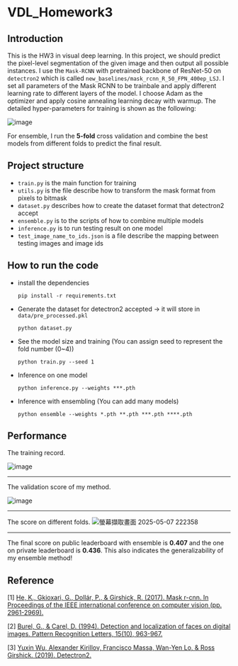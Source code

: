 # VDL_Homework3
## Introduction
This is the HW3 in visual deep learning. In this project, we should predict the pixel-level segmentation of the given image and then output all possible instances. I use the `Mask-RCNN` with pretrained backbone of ResNet-50 on `detectron2` which is called `new_baselines/mask_rcnn_R_50_FPN_400ep_LSJ`. I set all parameters of the Mask RCNN to be trainbale and apply different learning rate to different layers of the model. I choose Adam as the optimizer and apply cosine annealing learning decay with warmup. The detailed hyper-parameters for training is shown as the following:

![image](https://github.com/user-attachments/assets/a3772d52-6a1d-4215-a4fe-c607a5e6e8fa)

For ensemble, I run the **5-fold** cross validation and combine the best models from different folds to predict the final result.


## Project structure
- `train.py` is the main function for training
- `utils.py` is the file describe how to transform the mask format from pixels to bitmask
- `dataset.py` describes how to create the dataset format that detectron2 accept
- `ensemble.py` is to the scripts of how to combine multiple models
- `inference.py` is to run testing result on one model
- `test_image_name_to_ids.json` is a file describe the mapping between testing images and image ids 

## How to run the code
- install the dependencies
  ```
  pip install -r requirements.txt
  ```
- Generate the dataset for detectron2 accepted -> it will store in `data/pre_processed.pkl`
  ```
  python dataset.py
  ```
- See the model size and training (You can assign seed to represent the fold number (0~4))
  ```
  python train.py --seed 1
  ```
- Inference on one model
  ```
  python inference.py --weights ***.pth
  ```
- Inference with ensembling (You can add many models) 
  ```
  python ensemble --weights *.pth **.pth ***.pth ****.pth
  ```

## Performance

The training record.

![image](https://github.com/user-attachments/assets/f4716e2f-1d53-425a-96b6-358b7aa1a9ee)


<hr>

The validation score of my method.

![image](https://github.com/user-attachments/assets/58c95972-22f4-4d6d-aa6b-6f1d9b6adb58)


<hr>

The score on different folds.
![螢幕擷取畫面 2025-05-07 222358](https://github.com/user-attachments/assets/1f71e59b-03d2-4ef0-83d1-27a11c4ffed6)


<hr>

The final score on public leaderboard with ensemble is **0.407** and the one on private leaderboard is **0.436**. This also indicates the generalizability of my ensemble method!


## Reference
[1] [He, K., Gkioxari, G., Dollár, P., & Girshick, R. (2017). Mask r-cnn. In Proceedings of the 
IEEE international conference on computer vision (pp. 2961-2969).](https://arxiv.org/abs/1703.06870) 

[2] [Burel, G., & Carel, D. (1994). Detection and localization of faces on digital images. Pattern 
Recognition Letters, 15(10), 963-967.](https://www.sciencedirect.com/science/article/abs/pii/0167865594900272)

[3] [Yuxin Wu, Alexander Kirillov, Francisco Massa, Wan-Yen Lo, & Ross Girshick. (2019). 
Detectron2.](https://github.com/facebookresearch/detectron2) 
